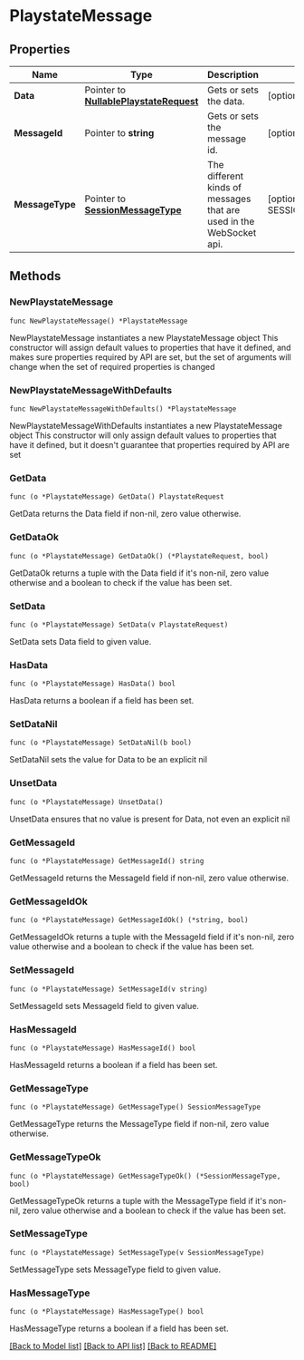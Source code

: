 # PlaystateMessage

## Properties

Name | Type | Description | Notes
------------ | ------------- | ------------- | -------------
**Data** | Pointer to [**NullablePlaystateRequest**](PlaystateRequest.md) | Gets or sets the data. | [optional] 
**MessageId** | Pointer to **string** | Gets or sets the message id. | [optional] 
**MessageType** | Pointer to [**SessionMessageType**](SessionMessageType.md) | The different kinds of messages that are used in the WebSocket api. | [optional] [readonly] [default to SESSIONMESSAGETYPE_PLAYSTATE]

## Methods

### NewPlaystateMessage

`func NewPlaystateMessage() *PlaystateMessage`

NewPlaystateMessage instantiates a new PlaystateMessage object
This constructor will assign default values to properties that have it defined,
and makes sure properties required by API are set, but the set of arguments
will change when the set of required properties is changed

### NewPlaystateMessageWithDefaults

`func NewPlaystateMessageWithDefaults() *PlaystateMessage`

NewPlaystateMessageWithDefaults instantiates a new PlaystateMessage object
This constructor will only assign default values to properties that have it defined,
but it doesn't guarantee that properties required by API are set

### GetData

`func (o *PlaystateMessage) GetData() PlaystateRequest`

GetData returns the Data field if non-nil, zero value otherwise.

### GetDataOk

`func (o *PlaystateMessage) GetDataOk() (*PlaystateRequest, bool)`

GetDataOk returns a tuple with the Data field if it's non-nil, zero value otherwise
and a boolean to check if the value has been set.

### SetData

`func (o *PlaystateMessage) SetData(v PlaystateRequest)`

SetData sets Data field to given value.

### HasData

`func (o *PlaystateMessage) HasData() bool`

HasData returns a boolean if a field has been set.

### SetDataNil

`func (o *PlaystateMessage) SetDataNil(b bool)`

 SetDataNil sets the value for Data to be an explicit nil

### UnsetData
`func (o *PlaystateMessage) UnsetData()`

UnsetData ensures that no value is present for Data, not even an explicit nil
### GetMessageId

`func (o *PlaystateMessage) GetMessageId() string`

GetMessageId returns the MessageId field if non-nil, zero value otherwise.

### GetMessageIdOk

`func (o *PlaystateMessage) GetMessageIdOk() (*string, bool)`

GetMessageIdOk returns a tuple with the MessageId field if it's non-nil, zero value otherwise
and a boolean to check if the value has been set.

### SetMessageId

`func (o *PlaystateMessage) SetMessageId(v string)`

SetMessageId sets MessageId field to given value.

### HasMessageId

`func (o *PlaystateMessage) HasMessageId() bool`

HasMessageId returns a boolean if a field has been set.

### GetMessageType

`func (o *PlaystateMessage) GetMessageType() SessionMessageType`

GetMessageType returns the MessageType field if non-nil, zero value otherwise.

### GetMessageTypeOk

`func (o *PlaystateMessage) GetMessageTypeOk() (*SessionMessageType, bool)`

GetMessageTypeOk returns a tuple with the MessageType field if it's non-nil, zero value otherwise
and a boolean to check if the value has been set.

### SetMessageType

`func (o *PlaystateMessage) SetMessageType(v SessionMessageType)`

SetMessageType sets MessageType field to given value.

### HasMessageType

`func (o *PlaystateMessage) HasMessageType() bool`

HasMessageType returns a boolean if a field has been set.


[[Back to Model list]](../README.md#documentation-for-models) [[Back to API list]](../README.md#documentation-for-api-endpoints) [[Back to README]](../README.md)


